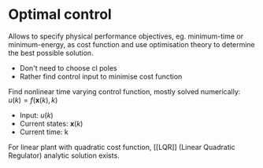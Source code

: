# Optimal control
Allows to specify physical performance objectives, eg. minimum-time or minimum-energy, as cost function and use optimisation theory to determine the best possible solution.

- Don't need to choose cl poles
- Rather find control input to minimise cost function

Find nonlinear time varying control function, mostly solved numerically:
$u(k) = f(\boldsymbol{x}(k), k)$
- Input:   $u(k)$ 
- Current states:   $\boldsymbol{x}(k)$
- Current time:   k

For linear plant with quadratic cost function, [[LQR]] (Linear Quadratic Regulator) analytic solution exists.